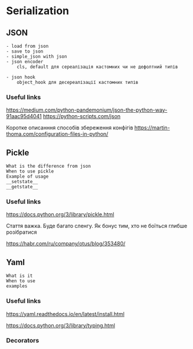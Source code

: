 # Serialization 
    
## JSON
    
    - load from json  
    - save to json
    - simple_json with json
    - json encoder
        cls, default для сереалізація кастомних чи не дефолтний типів
        
    - json hook
        object_hook для десереалізації кастомних типів
  
### Useful links

https://medium.com/python-pandemonium/json-the-python-way-91aac95d4041
https://python-scripts.com/json


Коротке описанння способів збереження конфігів
https://martin-thoma.com/configuration-files-in-python/
## Pickle 

    What is the difference from json
    When to use pickle 
    Example of usage
    __setstate__
    __getstate__
    

### Useful links

https://docs.python.org/3/library/pickle.html

Стаття важка. Буде багато сленгу. Як бонус тим, хто не боїться глибше розібратися

https://habr.com/ru/company/otus/blog/353480/  

## Yaml

    What is it
    When to use
    examples

### Useful links

https://yaml.readthedocs.io/en/latest/install.html

https://docs.python.org/3/library/typing.html

### Decorators